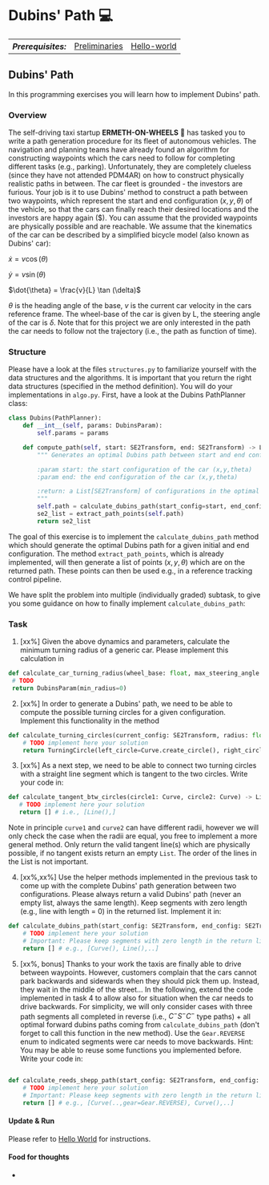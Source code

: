 # Dubins' Path :computer:

<table>
  <tr>
    <th><i>Prerequisites:</i></th><td><a href="./00-preliminaries.html" target="_top">Preliminaries</a></td><td><a href="./01-hello-world.html" target="_top">Hello-world</a></td>
  </tr>
</table>

## Dubins' Path

In this programming exercises you will learn how to implement Dubins' path.

### Overview
The self-driving taxi startup **ERMETH-ON-WHEELS** :red_car: has tasked you to write a path generation procedure for its fleet of 
autonomous vehicles. The navigation and planning teams have already found an algorithm for constructing waypoints which the 
cars need to follow for completing different tasks (e.g., parking). 
Unfortunately, they are completely clueless (since they have not attended PDM4AR) on how to construct physically realistic paths in between.
The car fleet is grounded - the investors are furious. Your job is it to use Dubins' method to construct a path between two waypoints,
which represent the start and end configuration $(x,y,\theta)$ of the vehicle, so that the cars
can finally reach their desired locations and the investors are happy again ($).
You can assume that the provided waypoints are physically possible and are reachable.
We assume that the kinematics of the car can be described by a simplified bicycle model (also known as Dubins' car):

$\dot{x} = v \cos (\theta)$

$\dot{y} = v \sin (\theta)$

$\dot{\theta} = \frac{v}{L} \tan (\delta)$

$\theta$ is the heading angle of the base, $v$ is the current car velocity in the cars reference frame. 
The wheel-base of the car is given by L, the steering angle of the car is $\delta$.
Note that for this project we are only interested in the path the car needs to follow not the trajectory (i.e., the path as function of time).
### Structure
Please have a look at the files  `structures.py` to familiarize yourself with the data structures and the algorithms. It is important that you return the right data structures (specified in the method definition). You will do your implementations 
in `algo.py`. First, have a look at the Dubins PathPlanner class:


```python
class Dubins(PathPlanner):
    def __int__(self, params: DubinsParam):
        self.params = params

    def compute_path(self, start: SE2Transform, end: SE2Transform) -> List[SE2Transform]:
        """ Generates an optimal Dubins path between start and end configuration

        :param start: the start configuration of the car (x,y,theta)
        :param end: the end configuration of the car (x,y,theta)

        :return: a List[SE2Transform] of configurations in the optimal path the car needs to follow
        """
        self.path = calculate_dubins_path(start_config=start, end_config=end, radius=self.params.min_radius)
        se2_list = extract_path_points(self.path) 
        return se2_list
```
The goal of this exercise is to implement the ```calculate_dubins_path``` method which should generate the optimal Dubins path for a given initial and end configuration. The method ```extract_path_points```, which is already implemented, will then generate a list of points $(x,y,\theta)$ which are on the returned path. These points can then be used e.g., in a reference tracking control pipeline. 

We have split the problem into multiple (individually graded) subtask, to give you some guidance on how to finally implement ```calculate_dubins_path```:

### Task
1. [xx%] Given the above dynamics and parameters, calculate the minimum turning radius of a generic car.
Please implement this calculation in
 ```python 
 def calculate_car_turning_radius(wheel_base: float, max_steering_angle: float) -> DubinsParam:
  # TODO
  return DubinsParam(min_radius=0)
  ``` 
2. [xx%] In order to generate a Dubins' path, we need to be able to compute the possible turning circles for a given configuration. Implement this functionality in the method
```python
def calculate_turning_circles(current_config: SE2Transform, radius: float) -> TurningCircle:
    # TODO implement here your solution
    return TurningCircle(left_circle=Curve.create_circle(), right_circle=Curve.create_circle())
```
3. [xx%] As a next step, we need to be able to connect two turning circles with a straight line segment which is tangent to the two circles.
 Write your code in:
 ```python
 def calculate_tangent_btw_circles(circle1: Curve, circle2: Curve) -> List[Line]:
    # TODO implement here your solution
    return [] # i.e., [Line(),]
 ``` 
 Note in principle ```curve1``` and `curve2` can have different radii, however we will only check the case when the radii are equal, you free to implement a more general method.
 Only return the valid tangent line(s) which are physically possible, if no tangent exists return an empty ```List```. 
The order of the lines in the List is not important.

4. [xx%,xx%] Use the helper methods implemented in the previous task to come up with the complete Dubins' path generation between two configurations. Please always return a valid Dubins' path (never an empty list, always the same length). Keep segments with zero length (e.g., line with length = 0) in the returned list.
Implement it in:
```python
def calculate_dubins_path(start_config: SE2Transform, end_config: SE2Transform, radius: float) -> Path:
    # TODO implement here your solution
    # Important: Please keep segments with zero length in the return list!
    return [] # e.g., [Curve(), Line(),..]

```

5. [xx%, bonus] Thanks to your work the taxis are finally able to drive between waypoints. However, customers complain that the cars cannot
park backwards and sidewards when they should pick them up. Instead, they wait in the middle of the street...
In the following, extend the code implemented in task 4 to allow also for situation when the car needs to drive backwards. For simplicity, we will only consider cases with three path segments all completed in reverse (i.e., $C^{-}S^{-}C^{-}$ type paths) + all optimal forward dubins paths coming from ```calculate_dubins_path``` (don't forget to call this function in the new method). Use the `Gear.REVERSE` enum to indicated segments were car needs to move backwards. Hint: You may be able to reuse some functions you implemented before. Write your code in:
```python

def calculate_reeds_shepp_path(start_config: SE2Transform, end_config: SE2Transform, radius: float) -> Path:
    # TODO implement here your solution
    # Important: Please keep segments with zero length in the return list!
    return [] # e.g., [Curve(..,gear=Gear.REVERSE), Curve(),..]
```




#### Update & Run

Please refer to [Hello World](01-helloworld.md) for instructions.



#### Food for thoughts

* 
